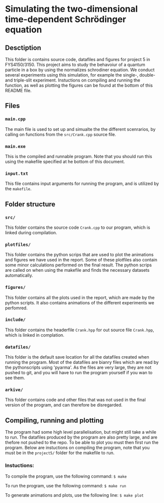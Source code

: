 # Simulating the two-dimensional time-dependent Schrödinger equation
## Desctiption
This folder is contains source code, datafiles and figures for project 5 in FYS4150/3150. This project aims to study the behavoiur of a quantum particle in a box by using the normalizes schrodiner equation. We conduct several experiments using this simulation, for example the single-, double- and triple-slit experiment. Instuctions on compiling and running the function, as well as plotting the figures can be found at the bottom of this README file. 

## Files
### `main.cpp`
The main file is used to set up and simualte the the different scenrarios, by calling on functions from the `src/Crank.cpp` source file. 

### `main.exe`
This is the compiled and runnable program. Note that you should run this using the makefile specified at he bottom of this document.

### `input.txt`
This file contains input arguments for running the program, and is utilized by the `makefile`.

## Folder structure

### `src/`
This folder contains the source code `Crank.cpp` to our program, which is linked during compilation. 

### `plotfiles/`
This folder contains the python scrips that are used to plot the animations and figures we have used in the report. Some of these plotfiles also contain some minor calculations performed on the final result. The python scrips are called on when using the makefile and finds the necessary datasets automatically.

### `figures/`
This folder contains all the plots used in the report, which are made by the python scripts. It also contains animations of the different experiments we perfomred. 

### `include/`
This folder contains the headerfile `Crank.hpp` for out source file `Crank.hpp`, which is linked in complation. 

### `datafiles/`
This folder is the default save location for all the datafiles created when running the program. Most of the datafiles are bianry files which are read by the pythonscripts using 'pyarma'. As the files are very large, they are not pushed to git, and you will have to run the program yourself if you wan to see them.

### `arkive/`
This folder contains code and other files that was not used in the final version of the program, and can therefore be disregarded.

## Compiling, running and plotting
The program had some high level parallelisation, but might still take a while to run. The datafiles produced by the program are also pretty large, and are thefore not pushed to the repo. To be able to plot you must then first run the program. Below are instuctions on compiling the program, note that you must be in the `project5/` folder for the makefile to run.
### Instuctions:
To compile the program, use the following command:
`$ make`

To run the program, use the following command:
`$ make run `

To generate animations and plots, use the following line:
`$ make plot`

